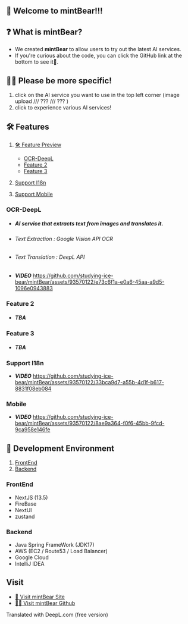 ## 🙌 Welcome to mintBear!!!

## ❓ What is mintBear?

- We created **mintBear** to allow users to try out the latest AI services.
- If you're curious about the code, you can click the GitHub link at the bottom to see it👀.

## 🙋‍♀️ Please be more specific!

1. click on the AI service you want to use in the top left corner (image upload /// ??? /// ??? )
2. click to experience various AI services!

## 🛠 Features

1. [🛠 Feature Preview](#-feature-preview)

   - [OCR-DeepL](#OCR-DeepL)
   - [Feature 2](#Feature2)
   - [Feature 3](#Feature3)

2. [Support I18n](#I18n)

3. [Support Mobile](#Mobile)

### OCR-DeepL

- ##### AI service that extracts text from images and translates it.
- ###### Text Extraction : Google Vision API OCR
- ###### Text Translation : DeepL API

- **_VIDEO_**
  https://github.com/studying-ice-bear/mintBear/assets/93570122/e73c6f1a-e0a6-45aa-a9d5-1096e0943883

### Feature 2

- ##### TBA

### Feature 3

- ##### TBA

### Support I18n

- **_VIDEO_**
  https://github.com/studying-ice-bear/mintBear/assets/93570122/33bca9d7-a55b-4d1f-b617-8831f08eb084

### Mobile

- **_VIDEO_**
  https://github.com/studying-ice-bear/mintBear/assets/93570122/8ae9a364-f0f6-45bb-9fcd-9ca958e146fe

## 🐛 Development Environment

1. [FrontEnd](#FrontEnd)
2. [Backend](#Backend)

### FrontEnd

- NextJS (13.5)
- FireBase
- NextUI
- zustand

### Backend

- Java Spring FrameWork (JDK17)
- AWS (EC2 / Route53 / Load Balancer)
- Google Cloud
- IntelliJ IDEA

## Visit

- [🚗 Visit mintBear Site](https://www.mint-bear.monster/ja-JA)
- [🙋‍♂️ Visit mintBear Github](https://github.com/studying-ice-bear/mintBear)

Translated with DeepL.com (free version)
